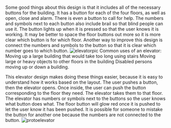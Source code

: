 Some good things about this design is that it includes all of the necessary buttons for the building. It has a button for each of the four floors, as well as open, close and alarm. There is even a button to call for help. The numbers and symbols next to each button also include brail so that blind people can use it. The button lights up when it is pressed so that the user knows it is working. It may be better to space the floor buttons out more so it is more clear which button is for which floor. Another way to improve this design is connect the numbers and symbols to the button so that it is clear which number goes to which button. 
![elevatorpic](https://user-images.githubusercontent.com/97306505/192913509-16ba7c4e-e828-4373-8e92-3fc7901ae435.jpg)
Common uses of an elevator:
  Moving up a large building that would take too long using stairs
  Moving large or heavy objects to other floors in the building
  Disabled persons moving up or down a building.
  
This elevator design makes doing these things easier, because it is easy to understand how it works based on the layout.
The user pushes a button, then the elevator opens. Once inside, the user can push the button corresponding to the floor they need. The elevator takes them to that floor.
The elevator has numbers or symbols next to the buttons so the user knows what button does what.
The floor button will glow red once it is pushed to let the user know it has been pushed.
It is possible for someone to mistake the button for another one because the numbers are not connected to the button.
![protoelevator](https://user-images.githubusercontent.com/97306505/192913491-abd28aae-7903-4ed8-9145-927849fef4b0.jpg)

